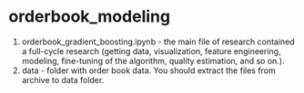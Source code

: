 # orderbook_modeling
1. orderbook_gradient_boosting.ipynb - the main file of research contained a full-cycle research (getting data, visualization, feature engineering, modeling, fine-tuning of the algorithm, quality estimation, and so on.).
2. data - folder with order book data. You should extract the files from archive to data folder.
